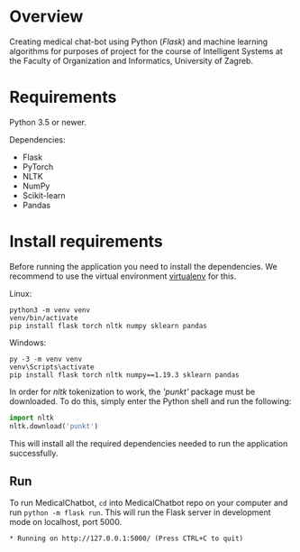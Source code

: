 # Overview

Creating medical chat-bot using Python (*Flask*) and machine learning algorithms for purposes of project for the course of Intelligent Systems at the Faculty of Organization and Informatics, University of Zagreb. 

# Requirements

Python 3.5 or newer.

Dependencies:

- Flask
- PyTorch
- NLTK
- NumPy
- Scikit-learn
- Pandas

# Install requirements

Before running the application you need to install the dependencies. We recommend to use the virtual environment
[virtualenv](https://pypi.org/project/virtualenv/) for this.

Linux:

```
python3 -m venv venv
venv/bin/activate
pip install flask torch nltk numpy sklearn pandas
```
Windows:

```
py -3 -m venv venv
venv\Scripts\activate
pip install flask torch nltk numpy==1.19.3 sklearn pandas
```



In order for _nltk_ tokenization to work, the _'punkt'_ package must be downloaded. To do this, simply enter the Python shell and run the following:

```python
import nltk
nltk.download('punkt')
```

This will install all the required dependencies needed to run the application successfully.

## Run

To run MedicalChatbot, `cd` into MedicalChatbot repo on your computer and run `python -m flask run`. This will run the Flask 
server in development mode on localhost, port 5000.

`* Running on http://127.0.0.1:5000/ (Press CTRL+C to quit)`
